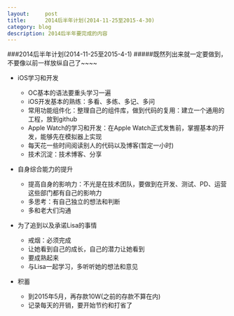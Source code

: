 ```yaml
---
layout:     post
title:      2014后半年计划(2014-11-25至2015-4-30)
category: blog
description: 2014后半年要完成的内容
---
```


###2014后半年计划(2014-11-25至2015-4-1)
#####既然列出来就一定要做到，不要像以前一样放纵自己了~~~~
* iOS学习和开发
  - OC基本的语法要重头学习一遍
  - iOS开发基本的熟练：多看、多练、多记、多问
  - 常用功能组件化：整理自己的组件库，做到代码的复用：建立一个通用的工程，放到github
  - Apple Watch的学习和开发：在Apple Watch正式发售前，掌握基本的开发，能够先在模拟器上实现
  - 每天花一些时间阅读别人的代码以及博客(暂定一小时)
  - 技术沉淀：技术博客、分享
  
  
* 自身综合能力的提升
  - 提高自身的影响力：不光是在技术团队，要做到在开发、测试、PD、运营这些部门都有自己的影响力
  - 多思考：有自己独立的想法和判断
  - 多和老大们沟通
  
* 为了追到以及承诺Lisa的事情
  - 戒烟：必须完成
  - 让她看到自己的成长，自己的潜力让她看到
  - 要成熟起来
  - 与Lisa一起学习，多听听她的想法和意见
 
* 积蓄
  - 到2015年5月，再存款10W(之前的存款不算在内)
  - 记录每天的开销，要开始节约和打省了
  
